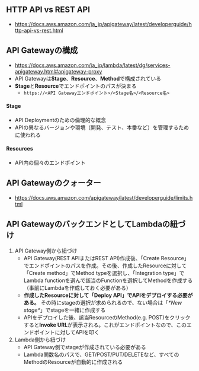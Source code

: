 ## HTTP API vs REST API
- https://docs.aws.amazon.com/ja_jp/apigateway/latest/developerguide/http-api-vs-rest.html

## API Gatewayの構成
- https://docs.aws.amazon.com/ja_jp/lambda/latest/dg/services-apigateway.html#apigateway-proxy
- API Gatewayは**Stage**、**Resource**、**Method**で構成されている
- **Stage**と**Resource**でエンドポイントのパスが決まる
  - `https://<API Gatewayエンドポイント>/<Stage名>/<Resource名>`
#### Stage
- API Deploymentのための倫理的な概念
- APIの異なるバージョンや環境（開発、テスト、本番など）を管理するために使われる

#### Resources
- API内の個々のエンドポイント

## API Gatewayのクォーター
- https://docs.aws.amazon.com/apigateway/latest/developerguide/limits.html

## API GatewayのバックエンドとしてLambdaの紐づけ
1. API Gateway側から紐づけ
   - API Gateway(REST APIまたはREST API)作成後、「Create Resource」でエンドポイントのパスを作成。その後、作成したResourceに対して「Create method」でMethod typeを選択し、「Integration type」でLambda functionを選んで該当のFunctionを選択してMethodを作成する（事前にLambdaを作成しておく必要がある）
   - **作成したResourceに対して「Deploy API」でAPIをデプロイする必要がある。** その時にstageの選択が求められるので、ない場合は「_\*New stage\*_」でstageを一緒に作成する
   - APIをデプロイした後、該当ResourceのMethod(e.g. POST)をクリックすると**Invoke URL**が表示される。これがエンドポイントなので、このエンドポイントに対してAPIを叩く
2. Lambda側から紐づけ
   - API Gateway側でstageが作成されている必要がある
   - Lambda関数名のパスで、GET/POST/PUT/DELETEなど、すべてのMethodのResourceが自動的に作成される
